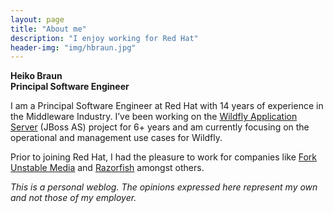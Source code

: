 ```yaml
---
layout: page
title: "About me"
description: "I enjoy working for Red Hat"
header-img: "img/hbraun.jpg"
---
```


<p><strong>Heiko Braun<br />
Principal Software Engineer</strong></p>
<p>I am a Principal Software Engineer at Red Hat with 14 years of experience in the Middleware Industry. I&#8217;ve been working on the <a href="http://wildfly.org">Wildfly Application Server</a> (JBoss AS) project for 6+ years and am currently focusing on the operational and management use cases for Wildfly.</p>
<p>Prior to joining Red Hat, I had the pleasure to work for companies like <a href="http://fork.de/">Fork Unstable Media</a> and <a href="http://www.razorfish.com/">Razorfish</a> amongst others.</p>
<p><em>This is a personal weblog. The opinions expressed here represent my own and not those of my employer.</em></p>
